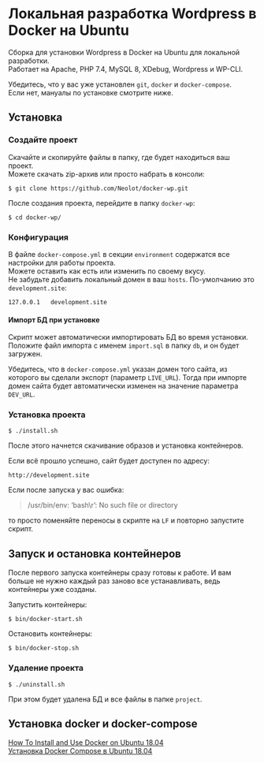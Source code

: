 # Локальная разработка Wordpress в Docker на Ubuntu

Сборка для установки Wordpress в Docker на Ubuntu для локальной разработки.  
Работает на Apache, PHP 7.4, MySQL 8, XDebug, Wordpress и WP-CLI.

Убедитесь, что у вас уже установлен `git`, `docker` и `docker-compose`.  
Если нет, мануалы по установке смотрите ниже.

## Установка
### Создайте проект
Скачайте и скопируйте файлы в папку, где будет находиться ваш проект.  
Можете скачать zip-архив или просто набрать в консоли:
```shell script
$ git clone https://github.com/Neolot/docker-wp.git
```
После создания проекта, перейдите в папку `docker-wp`:
```shell script
$ cd docker-wp/
```
### Конфигурация
В файле `docker-compose.yml` в секции `environment` содержатся все настройки для работы проекта.  
Можете оставить как есть или изменить по своему вкусу.  
Не забудьте добавить локальный домен в ваш `hosts`. По-умолчанию это `development.site`:
```text
127.0.0.1   development.site
```
#### Импорт БД при установке
Скрипт может автоматически импортировать БД во время установки.  
Положите файл импорта с именем `import.sql` в папку `db`, и он будет загружен.

Убедитесь, что в `docker-compose.yml` указан домен того сайта, из которого вы сделали экспорт (параметр `LIVE_URL`).
Тогда при импорте домен сайта будет автоматически изменен на значение параметра `DEV_URL`.

### Установка проекта
```shell script
$ ./install.sh
```
После этого начнется скачивание образов и установка контейнеров.

Если всё прошло успешно, сайт будет доступен по адресу:
```text
http://development.site
```
Если после запуска у вас ошибка:
> /usr/bin/env: ‘bash\r’: No such file or directory

то просто поменяйте переносы в скрипте на `LF` и повторно запустите скрипт.
## Запуск и остановка контейнеров
После первого запуска контейнеры сразу готовы к работе. И вам больше не нужно каждый раз заново все устанавливать, ведь контейнеры уже созданы.

Запустить контейнеры:
```shell script
$ bin/docker-start.sh
```
Остановить контейнеры:
```shell script
$ bin/docker-stop.sh
```

### Удаление проекта
```shell script
$ ./uninstall.sh
```
При этом будет удалена БД и все файлы в папке `project`.

## Установка docker и docker-compose
[How To Install and Use Docker on Ubuntu 18.04](https://www.digitalocean.com/community/tutorials/how-to-install-and-use-docker-on-ubuntu-18-04)  
[Установка Docker Compose в Ubuntu 18.04](https://www.digitalocean.com/community/tutorials/how-to-install-docker-compose-on-ubuntu-18-04-ru)

